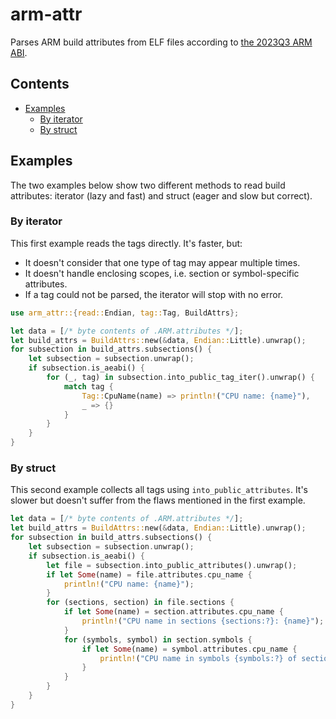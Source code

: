 # arm-attr

Parses ARM build attributes from ELF files according to [the 2023Q3 ARM ABI](https://github.com/ARM-software/abi-aa/blob/5c0a393f50e083ccca9f32ca94995211141fe858/addenda32/addenda32.rst#addendum-build-attributes).

## Contents

- [Examples](Examples)
  - [By iterator](#by-iterator)
  - [By struct](#by-struct)

## Examples

The two examples below show two different methods to read build attributes: iterator (lazy and fast) and struct (eager and slow but
correct).

### By iterator

This first example reads the tags directly. It's faster, but:

- It doesn't consider that one type of tag may appear multiple times.
- It doesn't handle enclosing scopes, i.e. section or symbol-specific attributes.
- If a tag could not be parsed, the iterator will stop with no error.

```rust
use arm_attr::{read::Endian, tag::Tag, BuildAttrs};

let data = [/* byte contents of .ARM.attributes */];
let build_attrs = BuildAttrs::new(&data, Endian::Little).unwrap();
for subsection in build_attrs.subsections() {
    let subsection = subsection.unwrap();
    if subsection.is_aeabi() {
        for (_, tag) in subsection.into_public_tag_iter().unwrap() {
            match tag {
                Tag::CpuName(name) => println!("CPU name: {name}"),
                _ => {}
            }
        }
    }
}
```

### By struct

This second example collects all tags using `into_public_attributes`. It's slower but doesn't suffer from the flaws mentioned
in the first example.

```rust
let data = [/* byte contents of .ARM.attributes */];
let build_attrs = BuildAttrs::new(&data, Endian::Little).unwrap();
for subsection in build_attrs.subsections() {
    let subsection = subsection.unwrap();
    if subsection.is_aeabi() {
        let file = subsection.into_public_attributes().unwrap();
        if let Some(name) = file.attributes.cpu_name {
            println!("CPU name: {name}");
        }
        for (sections, section) in file.sections {
            if let Some(name) = section.attributes.cpu_name {
                println!("CPU name in sections {sections:?}: {name}");
            }
            for (symbols, symbol) in section.symbols {
                if let Some(name) = symbol.attributes.cpu_name {
                    println!("CPU name in symbols {symbols:?} of sections {sections:?}: {name}");
                }
            }
        }
    }
}
```
